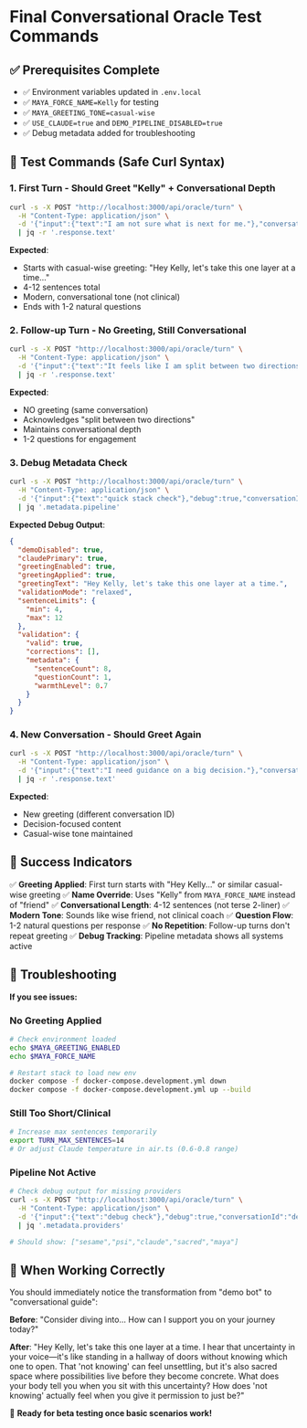 # Final Conversational Oracle Test Commands

## ✅ Prerequisites Complete
- ✅ Environment variables updated in `.env.local`
- ✅ `MAYA_FORCE_NAME=Kelly` for testing
- ✅ `MAYA_GREETING_TONE=casual-wise` 
- ✅ `USE_CLAUDE=true` and `DEMO_PIPELINE_DISABLED=true`
- ✅ Debug metadata added for troubleshooting

## 🧪 Test Commands (Safe Curl Syntax)

### 1. First Turn - Should Greet "Kelly" + Conversational Depth

```bash
curl -s -X POST "http://localhost:3000/api/oracle/turn" \
  -H "Content-Type: application/json" \
  -d '{"input":{"text":"I am not sure what is next for me."},"conversationId":"c-test-1"}' \
  | jq -r '.response.text'
```

**Expected**:
- Starts with casual-wise greeting: "Hey Kelly, let's take this one layer at a time..."
- 4-12 sentences total
- Modern, conversational tone (not clinical)
- Ends with 1-2 natural questions

### 2. Follow-up Turn - No Greeting, Still Conversational

```bash
curl -s -X POST "http://localhost:3000/api/oracle/turn" \
  -H "Content-Type: application/json" \
  -d '{"input":{"text":"It feels like I am split between two directions."},"conversationId":"c-test-1"}' \
  | jq -r '.response.text'
```

**Expected**:
- NO greeting (same conversation)
- Acknowledges "split between two directions"
- Maintains conversational depth
- 1-2 questions for engagement

### 3. Debug Metadata Check

```bash
curl -s -X POST "http://localhost:3000/api/oracle/turn" \
  -H "Content-Type: application/json" \
  -d '{"input":{"text":"quick stack check"},"debug":true,"conversationId":"c-debug"}' \
  | jq '.metadata.pipeline'
```

**Expected Debug Output**:
```json
{
  "demoDisabled": true,
  "claudePrimary": true,
  "greetingEnabled": true,
  "greetingApplied": true,
  "greetingText": "Hey Kelly, let's take this one layer at a time.",
  "validationMode": "relaxed",
  "sentenceLimits": {
    "min": 4,
    "max": 12
  },
  "validation": {
    "valid": true,
    "corrections": [],
    "metadata": {
      "sentenceCount": 8,
      "questionCount": 1,
      "warmthLevel": 0.7
    }
  }
}
```

### 4. New Conversation - Should Greet Again

```bash
curl -s -X POST "http://localhost:3000/api/oracle/turn" \
  -H "Content-Type: application/json" \
  -d '{"input":{"text":"I need guidance on a big decision."},"conversationId":"c-test-2"}' \
  | jq -r '.response.text'
```

**Expected**:
- New greeting (different conversation ID)
- Decision-focused content
- Casual-wise tone maintained

## 🎯 Success Indicators

✅ **Greeting Applied**: First turn starts with "Hey Kelly..." or similar casual-wise greeting
✅ **Name Override**: Uses "Kelly" from `MAYA_FORCE_NAME` instead of "friend"
✅ **Conversational Length**: 4-12 sentences (not terse 2-liner)
✅ **Modern Tone**: Sounds like wise friend, not clinical coach
✅ **Question Flow**: 1-2 natural questions per response
✅ **No Repetition**: Follow-up turns don't repeat greeting
✅ **Debug Tracking**: Pipeline metadata shows all systems active

## 🚨 Troubleshooting

**If you see issues:**

### No Greeting Applied
```bash
# Check environment loaded
echo $MAYA_GREETING_ENABLED
echo $MAYA_FORCE_NAME

# Restart stack to load new env
docker compose -f docker-compose.development.yml down
docker compose -f docker-compose.development.yml up --build
```

### Still Too Short/Clinical
```bash
# Increase max sentences temporarily
export TURN_MAX_SENTENCES=14
# Or adjust Claude temperature in air.ts (0.6-0.8 range)
```

### Pipeline Not Active
```bash
# Check debug output for missing providers
curl -s -X POST "http://localhost:3000/api/oracle/turn" \
  -H "Content-Type: application/json" \
  -d '{"input":{"text":"debug check"},"debug":true,"conversationId":"debug"}' \
  | jq '.metadata.providers'

# Should show: ["sesame","psi","claude","sacred","maya"]
```

## 🎉 When Working Correctly

You should immediately notice the transformation from "demo bot" to "conversational guide":

**Before**: "Consider diving into... How can I support you on your journey today?"

**After**: "Hey Kelly, let's take this one layer at a time. I hear that uncertainty in your voice—it's like standing in a hallway of doors without knowing which one to open. That 'not knowing' can feel unsettling, but it's also sacred space where possibilities live before they become concrete. What does your body tell you when you sit with this uncertainty? How does 'not knowing' actually feel when you give it permission to just be?"

🚀 **Ready for beta testing once basic scenarios work!**